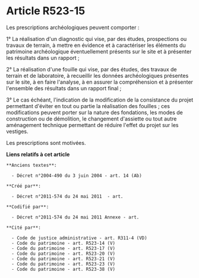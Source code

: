 # Article R523-15

Les prescriptions archéologiques peuvent comporter :

1° La réalisation d'un diagnostic qui vise, par des études, prospections ou travaux de terrain, à mettre en évidence et à
caractériser les éléments du patrimoine archéologique éventuellement présents sur le site et à présenter les résultats dans
un rapport ;

2° La réalisation d'une fouille qui vise, par des études, des travaux de terrain et de laboratoire, à recueillir les données
archéologiques présentes sur le site, à en faire l'analyse, à en assurer la compréhension et à présenter l'ensemble des
résultats dans un rapport final ;

3° Le cas échéant, l'indication de la modification de la consistance du projet permettant d'éviter en tout ou partie la
réalisation des fouilles ; ces modifications peuvent porter sur la nature des fondations, les modes de construction ou de
démolition, le changement d'assiette ou tout autre aménagement technique permettant de réduire l'effet du projet sur les
vestiges.

Les prescriptions sont motivées.

**Liens relatifs à cet article**

	**Anciens textes**:

	  - Décret n°2004-490 du 3 juin 2004 - art. 14 (Ab)

	**Créé par**:

	  - Décret n°2011-574 du 24 mai 2011  - art.

	**Codifié par**:

	  - Décret n°2011-574 du 24 mai 2011 Annexe - art.

	**Cité par**:

	  - Code de justice administrative - art. R311-4 (VD)
	  - Code du patrimoine - art. R523-14 (V)
	  - Code du patrimoine - art. R523-17 (V)
	  - Code du patrimoine - art. R523-20 (V)
	  - Code du patrimoine - art. R523-21 (V)
	  - Code du patrimoine - art. R523-23 (V)
	  - Code du patrimoine - art. R523-38 (V)
